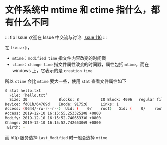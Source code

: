 # 文件系统中 mtime 和 ctime 指什么，都有什么不同



::: tip Issue 
 欢迎在 Issue 中交流与讨论: [Issue 116](https://github.com/shfshanyue/Daily-Question/issues/116) 
:::

在 `linux` 中，

+ `mtime`：`modified time` 指文件内容改变的时间戳
+ `ctime`：`change time` 指文件属性改变的时间戳，属性包括 `mtime`。而在 windows 上，它表示的是 `creation time`

所以 `ctime` 会比 `mtime` 要大一些，使用 `stat` 查看文件属性如下

``` bash
$ stat hello.txt
  File: ‘hello.txt’
  Size: 30              Blocks: 8          IO Block: 4096   regular file
Device: fd01h/64769d    Inode: 917526      Links: 1
Access: (0644/-rw-r--r--)  Uid: (    0/    root)   Gid: (    0/    root)
Access: 2019-12-10 16:15:55.253325208 +0800
Modify: 2019-12-10 16:15:52.740653330 +0800
Change: 2019-12-10 16:15:52.742653069 +0800
 Birth: -
```

而 http 服务选择 `Last_Modified` 时一般会选择 `mtime`